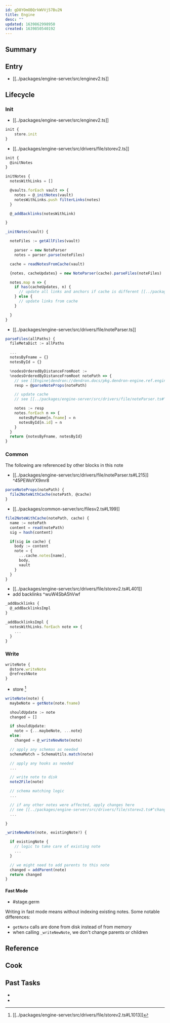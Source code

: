 ```yaml
---
id: gD8YOmOBQrkWVVj57Bu2N
title: Engine
desc: ""
updated: 1639862998950
created: 1639850540192
---
```


<!--
See [[Ref|dendron://dendron.docs/ref.module-schema#ref]]
-->

## Summary

<!-- 2-3 sentences describing what this module does-->

## Entry

- [[../packages/engine-server/src/enginev2.ts]]

## Lifecycle

### Init

- [[../packages/engine-server/src/enginev2.ts]]

```ts
init {
	store.init
}

```

- [[../packages/engine-server/src/drivers/file/storev2.ts]]

```ts
init {
  @initNotes
}

initNotes {
  notesWithLinks = []

  @vaults.forEach vault => {
    notes = @_initNotes(vault)
    notesWithLinks.push filterLinks(notes)
  }

  @_addBacklinks(notesWithLink)

}

_initNotes(vault) {

  noteFiles := getAllFiles(vault)

	parser = new NoteParser
	notes = parser.parse(noteFiles)

  cache = readNotesFromCache(vault)

  {notes, cacheUpdates} = new NoteParser(cache).parseFiles(noteFiles)

  notes.map n => {
    if has(cacheUpdates, n) {
      // update all links and anchors if cache is different [[../packages/engine-server/src/drivers/file/storev2.ts#^link-anchor]]
    } else {
      // update links from cache
    }

  }
}
```

- [[../packages/engine-server/src/drivers/file/noteParser.ts]]

```ts
parseFiles(allPaths) {
  fileMetaDict := allPaths

  ...
  notesByFname = {}
  notesById = {}

  %nodesOrderedByDistanceFromRoot :=
  %nodesOrderedByDistanceFromRoot notePath => {
    // see [[Engine|dendron://dendron.docs/pkg.dendron-engine.ref.engine#^45PEWoYX9mr8]]
    resp = @parseNoteProps(notePath)

    // update cache
    // see [[../packages/engine-server/src/drivers/file/noteParser.ts#^cache-update]]

    notes := resp
    notes.forEach n => {
      notesByFname[n.fname] = n
      notesById[n.id] = n
    }
  }
  return {notesByFname, notesById}
}
```

### Common

The following are referenced by other blocks in this note

- [[../packages/engine-server/src/drivers/file/noteParser.ts#L215]] ^45PEWoYX9mr8

```ts
parseNoteProps(notePath) {
  file2NoteWithCache(notePath, @cache)
}
```

- [[../packages/common-server/src/filesv2.ts#L199]]

```ts
file2NoteWithCache(notePath, cache) {
  name := notePath
  content = read(notePath)
  sig = hash(content)

  if(sig in cache) {
    body := content
    note = {
      ...cache.notes[name],
      body,
      vault
    }
  }
}
```

- [[../packages/engine-server/src/drivers/file/storev2.ts#L401]]
- add backlinks ^wuW4SbA5hVwf

```ts
_addBacklinks {
  @_addBacklinksImpl
}

_addBacklinksImpl {
  notesWithLinks.forEach note => {
    ...
  }
}

```

### Write

```ts
writeNote {
  @store.writeNote
  @refreshNote
}
```

- store [^store]

```ts
writeNote(note) {
  maybeNote = getNote(note.fname)

  shouldUpdate := note
  changed = []

  if shouldUpdate:
    note = {...maybeNote, ...note}
  else:
    changed = @_writeNewNote(note)

  // apply any schemas as needed
  schemaMatch = SchemaUtils.match(note)

  // apply any hooks as needed
  ...

  // write note to disk
  note2File(note)

  // schema matching logic
  ...

  // if any other notes were affected, apply changes here
  // see [[../packages/engine-server/src/drivers/file/storev2.ts#^change]]
  ...

}

_writeNewNote(note, existingNote?) {

  if existingNote {
    // logic to take care of existing note
    ...
  }

  // we might need to add parents to this note
  changed = addParent(note)
  return changed
}
```

#### Fast Mode

- #stage.germ

Writing in fast mode means without indexing existing notes. Some notable differences:

- `getNote` calls are done from disk instead of from memory
- when calling `_writeNewNote`, we don't change parents or children

## Reference

<!-- Anything else that is useful to lookup -->

## Cook

<!-- How to do common operations with this code -->

## Past Tasks

<!-- Link to past pull requests and commits on this given module  -->

- [^store]: [[../packages/engine-server/src/drivers/file/storev2.ts#L1013]]
- [^store-write]: [[../packages/engine-server/src/drivers/file/storev2.ts#L1013]]
